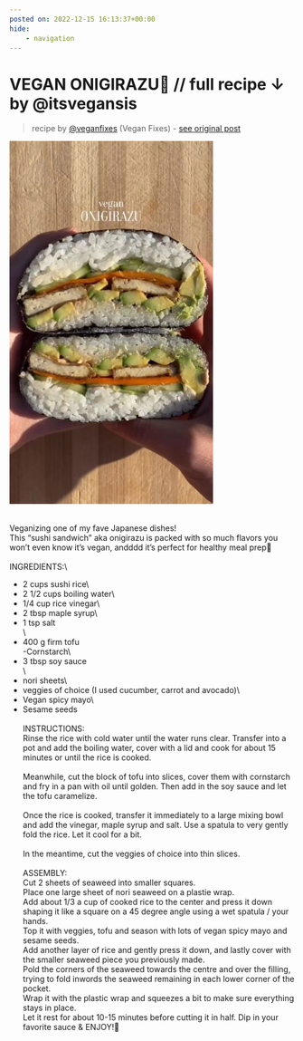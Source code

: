 ```yaml
---
posted on: 2022-12-15 16:13:37+00:00
hide:
    - navigation
---
```


# VEGAN ONIGIRAZU🤯 // full recipe ↓ by @itsvegansis 

> recipe by [@veganfixes](https://www.instagram.com/veganfixes/) 
(Vegan Fixes) - [see original post](https://instagram.com/p/CmMeNR-D4q6)

![](../img/veganfixes_15-12-2022_1612.png)

\
Veganizing one of my fave Japanese dishes!\
This “sushi sandwich” aka onigirazu is packed with so much flavors you won’t even know it’s vegan, andddd it’s perfect for healthy meal prep🫡\
\
INGREDIENTS:\
- 2 cups sushi rice\
- 2 1/2 cups boiling water\
- 1/4 cup rice vinegar\
- 2 tbsp maple syrup\
- 1 tsp salt\
\
- 400 g firm tofu\
-Cornstarch\
- 3 tbsp soy sauce\
\
- nori sheets\
- veggies of choice (I used cucumber, carrot and avocado)\
- Vegan spicy mayo\
- Sesame seeds\
\
INSTRUCTIONS:\
Rinse the rice with cold water until the water runs clear. Transfer into a pot and add the boiling water, cover with a lid and cook for about 15 minutes or until the rice is cooked.\
\
Meanwhile, cut the block of tofu into slices, cover them with cornstarch and fry in a pan with oil until golden. Then add in the soy sauce and let the tofu caramelize.\
\
Once the rice is cooked, transfer it immediately to a large mixing bowl and add the vinegar, maple syrup and salt. Use a spatula to very gently fold the rice. Let it cool for a bit.\
\
In the meantime, cut the veggies of choice into thin slices.\
\
ASSEMBLY:\
Cut 2 sheets of seaweed into smaller squares. \
Place one large sheet of nori seaweed on a plastie wrap.\
Add about 1/3 a cup of cooked rice to the center and press it down shaping it like a square on a 45 degree angle using a wet spatula / your hands.\
Top it with veggies, tofu and season with lots of vegan spicy mayo and sesame seeds.\
Add another layer of rice and gently press it down, and lastly cover with the smaller seaweed piece you previously made.\
Pold the corners of the seaweed towards the centre and over the filling, trying to fold inwords the seaweed remaining in each lower corner of the pocket.\
Wrap it with the plastic wrap and squeezes a bit to make sure everything stays in place.\
Let it rest for about 10-15 minutes before cutting it in half. Dip in your favorite sauce & ENJOY!🫶 